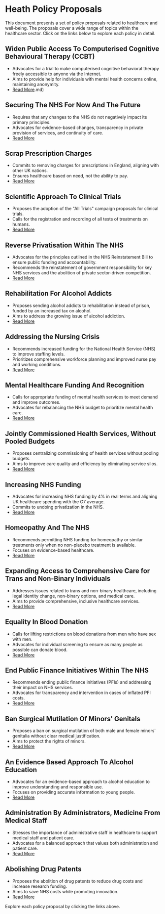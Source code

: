 # Heath Policy Proposals

This document presents a set of policy proposals related to healthcare and well-being. The proposals cover a wide range of topics within the healthcare sector. Click on the links below to explore each policy in detail.

## Widen Public Access To Computerised Cognitive Behavioural Therapy (CCBT)
- Advocates for a trial to make computerised cognitive behavioral therapy freely accessible to anyone via the Internet.
- Aims to provide help for individuals with mental health concerns online, maintaining anonymity.
- [Read More](readme.md).md)

## Securing The NHS For Now And The Future
- Requires that any changes to the NHS do not negatively impact its primary principles.
- Advocates for evidence-based changes, transparency in private provision of services, and continuity of care.
- [Read More](readme.md)

## Scrap Prescription Charges
- Commits to removing charges for prescriptions in England, aligning with other UK nations.
- Ensures healthcare based on need, not the ability to pay.
- [Read More](readme.md)

## Scientific Approach To Clinical Trials
- Proposes the adoption of the "All Trials" campaign proposals for clinical trials.
- Calls for the registration and recording of all tests of treatments on humans.
- [Read More](readme.md)

## Reverse Privatisation Within The NHS
- Advocates for the principles outlined in the NHS Reinstatement Bill to ensure public funding and accountability.
- Recommends the reinstatement of government responsibility for key NHS services and the abolition of private sector-driven competition.
- [Read More](readme.md)

## Rehabilitation For Alcohol Addicts
- Proposes sending alcohol addicts to rehabilitation instead of prison, funded by an increased tax on alcohol.
- Aims to address the growing issue of alcohol addiction.
- [Read More](readme.md)

## Addressing the Nursing Crisis
- Recommends increased funding for the National Health Service (NHS) to improve staffing levels.
- Prioritizes comprehensive workforce planning and improved nurse pay and working conditions.
- [Read More](readme.md)

## Mental Healthcare Funding And Recognition
- Calls for appropriate funding of mental health services to meet demand and improve outcomes.
- Advocates for rebalancing the NHS budget to prioritize mental health care.
- [Read More](readme.md)

## Jointly Commissioned Health Services, Without Pooled Budgets
- Proposes centralizing commissioning of health services without pooling budgets.
- Aims to improve care quality and efficiency by eliminating service silos.
- [Read More](readme.md)

## Increasing NHS Funding
- Advocates for increasing NHS funding by 4% in real terms and aligning UK healthcare spending with the G7 average.
- Commits to undoing privatization in the NHS.
- [Read More](readme.md)

## Homeopathy And The NHS
- Recommends permitting NHS funding for homeopathy or similar treatments only when no non-placebo treatment is available.
- Focuses on evidence-based healthcare.
- [Read More](readme.md)

## Expanding Access to Comprehensive Care for Trans and Non-Binary Individuals
- Addresses issues related to trans and non-binary healthcare, including legal identity change, non-binary options, and medical care.
- Aims to provide comprehensive, inclusive healthcare services.
- [Read More](readme.md)

## Equality In Blood Donation
- Calls for lifting restrictions on blood donations from men who have sex with men.
- Advocates for individual screening to ensure as many people as possible can donate blood.
- [Read More](readme.md)

## End Public Finance Initiatives Within The NHS
- Recommends ending public finance initiatives (PFIs) and addressing their impact on NHS services.
- Advocates for transparency and intervention in cases of inflated PFI costs.
- [Read More](readme.md)

## Ban Surgical Mutilation Of Minors' Genitals
- Proposes a ban on surgical mutilation of both male and female minors' genitalia without clear medical justification.
- Aims to protect the rights of minors.
- [Read More](readme.md)

## An Evidence Based Approach To Alcohol Education
- Advocates for an evidence-based approach to alcohol education to improve understanding and responsible use.
- Focuses on providing accurate information to young people.
- [Read More](readme.md)

## Administration By Administrators, Medicine From Medical Staff
- Stresses the importance of administrative staff in healthcare to support medical staff and patient care.
- Advocates for a balanced approach that values both administration and patient care.
- [Read More](readme.md)

## Abolishing Drug Patents
- Proposes the abolition of drug patents to reduce drug costs and increase research funding.
- Aims to save NHS costs while promoting innovation.
- [Read More](readme.md)

Explore each policy proposal by clicking the links above.
